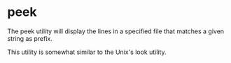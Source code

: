 # peek

The peek utility will display the lines in a specified file that matches a given string as prefix.

This utility is somewhat similar to the Unix's look utility.